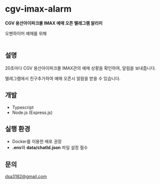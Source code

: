 # cgv-imax-alarm

**CGV 용산아이파크몰 IMAX 예매 오픈 텔레그램 알리미**

오펜하이머 예매를 위해
<br>
<br>

## 설명

20초마다 CGV 용산아이파크몰 IMAX관의 예매 상황을 확인하여, 알림을 보내줍니다.

텔레그램에서 친구추가하여 예매 오픈시 알람을 받을 수 있습니다.

## 개발

-   Typescript
-   Node.js (Express.js)

## 실행 환경

-   Docker를 이용한 배포 권장
-   **.env**와 **data/chatId.json** 파일 설정 필수

## 문의

dsa3182@gmail.com
